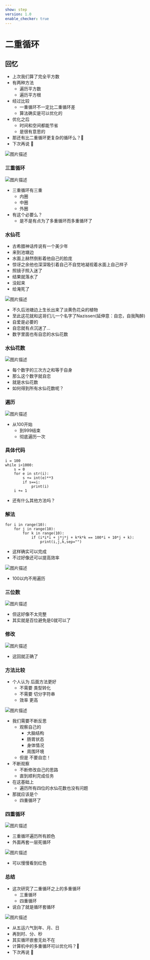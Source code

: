 ```yaml
---
show: step
version: 1.0
enable_checker: true
---
```


# 二重循环

## 回忆

- 上次我们算了完全平方数
- 有两种方法
	- 遍历平方数
	- 遍历平方根
- 经过比较
	- 一重循环不一定比二重循环差
	- 算法确实是可以优化的
- 优化之后
	- 时间和空间都能节省
	- 是很有意思的
- 那还有比二重循环更复杂的循环么？🤔
- 下次再说 👋

![图片描述](https://doc.shiyanlou.com/courses/uid1190679-20220508-1651978858528)

### 三重循环

![图片描述](https://doc.shiyanlou.com/courses/uid1190679-20211010-1633874922411)

- 三重循环有三重
	- 内圈
	- 中圈
	- 外圈
- 有这个必要么？
	- 是不是有点为了多重循环而多重循环了

### 水仙花

- 古希腊神话传说有一个美少年
- 来到池塘边
- 水面上赫然倒影着他自己的脸庞
- 惊讶之余他也深深吸引着自己不自觉地凝视着水面上自己样子
- 照镜子照入迷了
- 结果就落水了
- 没起来
- 给淹死了

![图片描述](https://doc.shiyanlou.com/courses/uid1190679-20220508-1651979460580)

- 不久后池塘边上生长出来了淡黄色花朵的植物
- 至此这花就和这哥们儿一个名字了Nazissen(延伸意：自恋，自我陶醉)
- 自爱是必要的
- 自恋就有点沉迷了...
- 数字里面也有自恋的水仙花数

### 水仙花数

![图片描述](https://doc.shiyanlou.com/courses/uid1190679-20220508-1651979644427)

- 每个数字的三次方之和等于自身
- 那么这个数字就自恋
- 就是水仙花数
- 如何得到所有水仙花数呢？

### 遍历

![图片描述](https://doc.shiyanlou.com/courses/uid1190679-20220508-1651979704440)

- 从100开始
	- 到999结束
	- 彻底遍历一次


### 具体代码

```
i = 100 
while i<1000: 
	s = 0 
	for e in str(i): 
		s += int(e)**3 
		if s==i: 
			print(i) 
	i += 1
```

- 还有什么其他方法吗？

### 解法

```
for i in range(10):
    for j in range(10):
        for k in range(10):
            if (i*i*i + j*j*j + k*k*k == 100*i + 10*j + k):
                print(i,j,k,sep="")
```

- 这样确实可以完成
- 不过好像还可以提高效率

![图片描述](https://doc.shiyanlou.com/courses/uid1190679-20240718-1721263825143)

- 100以内不用遍历

### 三位数

![图片描述](https://doc.shiyanlou.com/courses/uid1190679-20220508-1651980457632)

- 但这好像不太完整
- 其实就是百位避免是0就可以了

### 修改

![图片描述](https://doc.shiyanlou.com/courses/uid1190679-20220508-1651980617371)

- 这回就正确了


### 方法比较

- 个人认为 后面方法更好
	- 不需要 类型转化
	- 不需要 切分字符串
	- 效率 更高

![图片描述](https://doc.shiyanlou.com/courses/uid1190679-20240201-1706747345596)

- 我们需要不断反思
	- 观察自己的
		- 大脑结构
		- 肠胃状态
		- 身体情况
		- 周围环境
	- 但是 不要自恋！
- 不断观察 
	- 不断修改自己的思路
	- 直到顺利完成任务
- 在这基础上 
	- 遍历所有四位的水仙花数也没有问题
- 那就应该是个
	- 四重循环了

### 四重循环

![图片描述](https://doc.shiyanlou.com/courses/uid1190679-20221106-1667708380054)

- 三重循环遍历所有颜色
- 外面再套一层死循环

![图片描述](https://doc.shiyanlou.com/courses/uid1190679-20221106-1667708407250)

- 可以慢慢看到红色

### 总结

- 这次研究了二重循环之上的多重循环
  - 三重循环
  - 四重循环
- 说白了就是循环套循环

![图片描述](https://doc.shiyanlou.com/courses/uid1190679-20221106-1667708830076)

- 从五运六气到年、月、日
- 再到时、分、秒
- 其实循环嵌套无处不在
- 计算机中的多重循环可以优化吗？🤔
- 下次再说 👋
